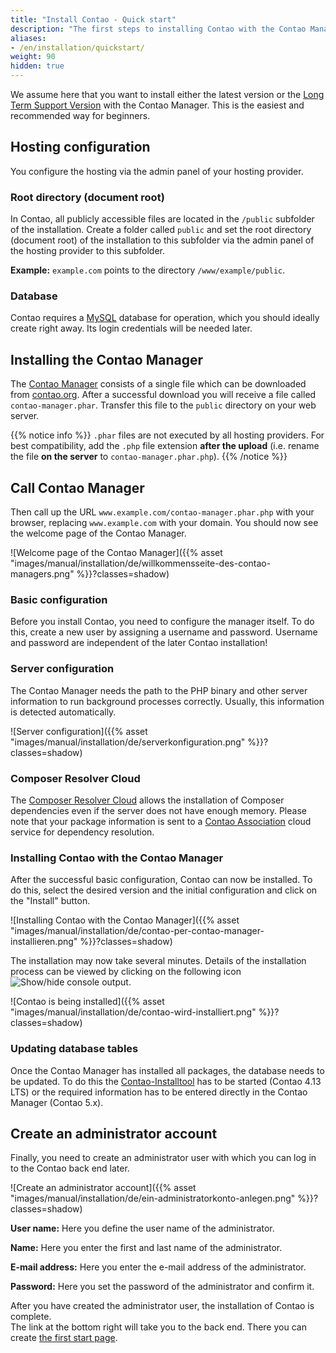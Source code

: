 ```yaml
---
title: "Install Contao - Quick start"
description: "The first steps to installing Contao with the Contao Manager."
aliases:
- /en/installation/quickstart/
weight: 90
hidden: true
---
```


We assume here that you want to install either the latest version or the [Long Term Support Version](https://docs.contao.org/manual/en/installation/update-contao/#long-term-support-versions) with the Contao Manager.
This is the easiest and recommended way for beginners.

## Hosting configuration

You configure the hosting via the admin panel of your hosting provider.

### Root directory (document root)

In Contao, all publicly accessible files are located in the `/public` subfolder of the installation. Create a
folder called `public` and set the root directory (document root) of the installation to this subfolder via the admin panel
of the hosting provider to this subfolder.

**Example:** `example.com` points to the directory `/www/example/public`.

### Database

Contao requires a [MySQL](../../installation/system-requirements/#mysql-minimum-requirements) database for operation, which you 
should ideally create right away. Its login credentials will be needed later.


## Installing the Contao Manager

The [Contao Manager](../../installation/contao-manager/) consists of a single file which can be downloaded from 
[contao.org](https://contao.org/en/download). After a successful download you will receive a file called `contao-manager.phar`. 
Transfer this file to the `public` directory on your web server.

{{% notice info %}}
`.phar` files are not executed by all hosting providers. For best compatibility, add the `.php` file extension 
<b>after the upload</b> (i.e. rename the file <b>on the server</b> to `contao-manager.phar.php`).
{{% /notice %}}

## Call Contao Manager

Then call up the URL `www.example.com/contao-manager.phar.php` with your browser, replacing `www.example.com` with your domain.
You should now see the welcome page of the Contao Manager.

![Welcome page of the Contao Manager]({{% asset "images/manual/installation/de/willkommensseite-des-contao-managers.png" %}}?classes=shadow)

### Basic configuration

Before you install Contao, you need to configure the manager itself. To do this, create a new user by
assigning a username and password. Username and password are independent of the later Contao installation!


### Server configuration

The Contao Manager needs the path to the PHP binary and other server information to run background processes correctly. 
Usually, this information is detected automatically.

![Server configuration]({{% asset "images/manual/installation/de/serverkonfiguration.png" %}}?classes=shadow)


### Composer Resolver Cloud

The [Composer Resolver Cloud](https://composer-resolver.cloud/) allows the installation of Composer dependencies even 
if the server does not have enough memory. Please note that your package information is sent to a 
[Contao Association](https://association.contao.org/) cloud service for dependency resolution.

### Installing Contao with the Contao Manager

After the successful basic configuration, Contao can now be installed. To do this, select the desired version
and the initial configuration and click on the "Install" button.

![Installing Contao with the Contao Manager]({{% asset "images/manual/installation/de/contao-per-contao-manager-installieren.png" %}}?classes=shadow)

The installation may now take several minutes. Details of the installation process can be viewed by clicking on the following 
icon ![Show/hide console output](/de/icons/konsolenausgabe.png?classes=icon).

![Contao is being installed]({{% asset "images/manual/installation/de/contao-wird-installiert.png" %}}?classes=shadow)


### Updating database tables

Once the Contao Manager has installed all packages, the database needs to be updated. To do this 
the [Contao-Installtool](../contao-installtool/) has to be started (Contao 4.13 LTS) or the required information has to be entered 
directly in the Contao Manager (Contao 5.x). 


## Create an administrator account

Finally, you need to create an administrator user with which you can log in to the Contao back end later.

![Create an administrator account]({{% asset "images/manual/installation/de/ein-administratorkonto-anlegen.png" %}}?classes=shadow)

**User name:** Here you define the user name of the administrator.

**Name:** Here you enter the first and last name of the administrator.

**E-mail address:** Here you enter the e-mail address of the administrator.

**Password:** Here you set the password of the administrator and confirm it.

After you have created the administrator user, the installation of Contao is complete.  
The link at the bottom right will take you to the back end. There you can create 
[the first start page](../../guides/add-first-index-page/).
